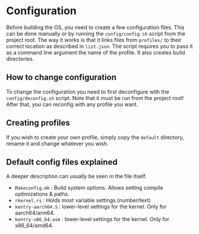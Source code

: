 # Configuration
Before building the OS, you need to create a few configuration files.
This can be done manually or by running the `config/config.sh` script from the project root.
The way it works is that it links files from `profiles/` to their correct location as described in `list.json`. The script requires you to pass it as a command line argument the name of the profile. It also creates build directories.

## How to change configuration
To change the configuration you need to first deconfigure with the `config/deconfig.sh` script. Note that it must be run from the project root! After that, you can reconfig with any profile you want.

## Creating profiles

If you wish to create your own profile, simply copy the `default` directory, rename it and change whatever you wish. 

## Default config files explained
A deeper description can usually be seen in the file itself.

- `Makeconfig.mk` : Build system options. Allows setting compile optimizations & paths.
- `rkernel.rs` : Holds most variable settings (number/text)
- `kentry-aarch64.S` : lower-level settings for the kernel. Only for aarch64/arm64.
- `kentry-x86_64.asm` : lower-level settings for the kernel. Only for x86_64/amd64.

